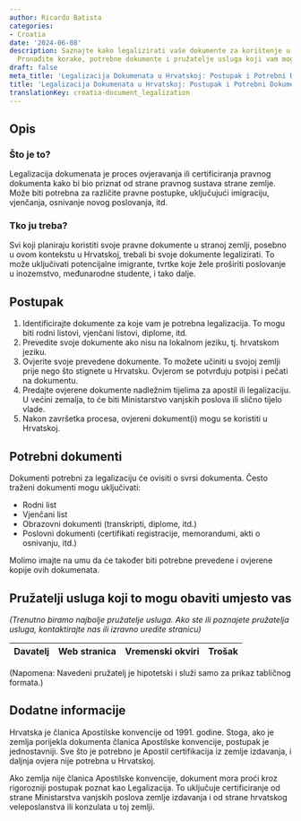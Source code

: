 ```yaml
---
author: Ricardo Batista
categories:
- Croatia
date: '2024-06-08'
description: Saznajte kako legalizirati vaše dokumente za korištenje u Hrvatskoj.
  Pronađite korake, potrebne dokumente i pružatelje usluga koji vam mogu pomoći.
draft: false
meta_title: 'Legalizacija Dokumenata u Hrvatskoj: Postupak i Potrebni Dokumenti'
title: 'Legalizacija Dokumenata u Hrvatskoj: Postupak i Potrebni Dokumenti'
translationKey: croatia-document_legalization
---
```



## Opis
### Što je to?
Legalizacija dokumenata je proces ovjeravanja ili certificiranja pravnog dokumenta kako bi bio priznat od strane pravnog sustava strane zemlje. Može biti potrebna za različite pravne postupke, uključujući imigraciju, vjenčanja, osnivanje novog poslovanja, itd.

### Tko ju treba?
Svi koji planiraju koristiti svoje pravne dokumente u stranoj zemlji, posebno u ovom kontekstu u Hrvatskoj, trebali bi svoje dokumente legalizirati. To može uključivati potencijalne imigrante, tvrtke koje žele proširiti poslovanje u inozemstvo, međunarodne studente, i tako dalje.

## Postupak

1. Identificirajte dokumente za koje vam je potrebna legalizacija. To mogu biti rodni listovi, vjenčani listovi, diplome, itd.
2. Prevedite svoje dokumente ako nisu na lokalnom jeziku, tj. hrvatskom jeziku.
3. Ovjerite svoje prevedene dokumente. To možete učiniti u svojoj zemlji prije nego što stignete u Hrvatsku. Ovjerom se potvrđuju potpisi i pečati na dokumentu.
4. Predajte ovjerene dokumente nadležnim tijelima za apostil ili legalizaciju. U većini zemalja, to će biti Ministarstvo vanjskih poslova ili slično tijelo vlade.
5. Nakon završetka procesa, ovjereni dokument(i) mogu se koristiti u Hrvatskoj.

## Potrebni dokumenti

Dokumenti potrebni za legalizaciju će ovisiti o svrsi dokumenta. Često traženi dokumenti mogu uključivati:

- Rodni list
- Vjenčani list
- Obrazovni dokumenti (transkripti, diplome, itd.)
- Poslovni dokumenti (certifikati registracije, memorandumi, akti o osnivanju, itd.)

Molimo imajte na umu da će također biti potrebne prevedene i ovjerene kopije ovih dokumenata.

## Pružatelji usluga koji to mogu obaviti umjesto vas
_(Trenutno biramo najbolje pružatelje usluga. Ako ste ili poznajete pružatelja usluga, kontaktirajte nas ili izravno uredite stranicu)_

| Davatelj | Web stranica | Vremenski okviri | Trošak |
| --------------- | --------------- | :-------------: | :-------------: |

(Napomena: Navedeni pružatelj je hipotetski i služi samo za prikaz tabličnog formata.)

## Dodatne informacije

Hrvatska je članica Apostilske konvencije od 1991. godine. Stoga, ako je zemlja porijekla dokumenta članica Apostilske konvencije, postupak je jednostavniji. Sve što je potrebno je Apostil certifikacija iz zemlje izdavanja, i daljnja ovjera nije potrebna u Hrvatskoj.

Ako zemlja nije članica Apostilske konvencije, dokument mora proći kroz rigorozniji postupak poznat kao Legalizacija. To uključuje certificiranje od strane Ministarstva vanjskih poslova zemlje izdavanja i od strane hrvatskog veleposlanstva ili konzulata u toj zemlji.